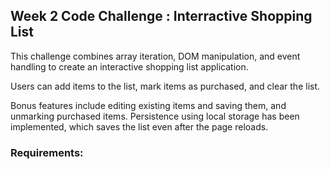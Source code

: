 ## Week 2 Code Challenge : Interractive Shopping List
This challenge combines array iteration, DOM manipulation, and event handling to create an interactive shopping list application. 

Users can add items to the list, mark items as purchased, and clear the list. 

Bonus features include editing existing items and saving them, and unmarking purchased items. Persistence using local storage has been implemented, which saves the list even after the page reloads.

### Requirements:
